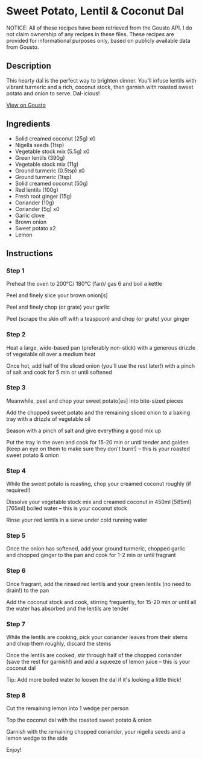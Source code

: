 # Sweet Potato, Lentil & Coconut Dal

NOTICE: All of these recipes have been retrieved from the Gousto API. I do not claim ownership of any recipes in these files. These recipes are provided for informational purposes only, based on publicly available data from Gousto.

## Description

This hearty dal is the perfect way to brighten dinner. You’ll infuse lentils with vibrant turmeric and a rich, coconut stock, then garnish with roasted sweet potato and onion to serve. Dal-icious!

[View on Gousto](https://www.gousto.co.uk/recipes/cookbook/butternut-squash-lentil-coconut-dal)

## Ingredients

- Solid creamed coconut (25g) x0
- Nigella seeds (1tsp)
- Vegetable stock mix (5.5g) x0
- Green lentils (390g)
- Vegetable stock mix (11g)
- Ground turmeric (0.5tsp) x0
- Ground turmeric (1tsp)
- Solid creamed coconut (50g)
- Red lentils (100g)
- Fresh root ginger (15g)
- Coriander (10g)
- Coriander (5g) x0
- Garlic clove
- Brown onion
- Sweet potato x2
- Lemon

## Instructions


### Step 1

Preheat the oven to 200°C/ 180°C (fan)/ gas 6 and boil a kettle

Peel and finely slice your brown onion[s]

Peel and finely chop (or grate) your garlic

Peel (scrape the skin off with a teaspoon) and chop (or grate) your ginger


### Step 2

Heat a large, wide-based pan (preferably non-stick) with a generous drizzle of vegetable oil over a medium heat

Once hot, add half of the sliced onion (you'll use the rest later!) with a pinch of salt and cook for 5 min or until softened


### Step 3

Meanwhile, peel and chop your sweet potato[es] into bite-sized pieces

Add the chopped sweet potato and the remaining sliced onion to a baking tray with a drizzle of vegetable oil

Season with a pinch of salt and give everything a good mix up

Put the tray in the oven and cook for 15-20 min or until tender and golden (keep an eye on them to make sure they don't burn!) – this is your roasted sweet potato & onion


### Step 4

While the sweet potato is roasting, chop your creamed coconut roughly (if required!)

Dissolve your vegetable stock mix and creamed coconut in 450ml <span class="text-purple">[585ml] </span><span class="text-danger">[765ml] </span>boiled water – this is your coconut stock

Rinse your red lentils in a sieve under cold running water


### Step 5

Once the onion has softened, add your ground turmeric, chopped garlic and chopped ginger to the pan and cook for 1-2 min or until fragrant


### Step 6

Once fragrant, add the rinsed red lentils and your green lentils (no need to drain!) to the pan

Add the coconut stock and cook, stirring frequently, for 15-20 min or until all the water has absorbed and the lentils are tender


### Step 7

While the lentils are cooking, pick your coriander leaves from their stems and chop them roughly, discard the stems

Once the lentils are cooked, stir through half of the chopped coriander (save the rest for garnish!) and add a squeeze of lemon juice – this is your coconut dal

Tip: Add more boiled water to loosen the dal if it's looking a little thick!

### Step 8

Cut the remaining lemon into 1 wedge per person

Top the coconut dal with the roasted sweet potato & onion

Garnish with the remaining chopped coriander, your nigella seeds and a lemon wedge to the side

Enjoy!

